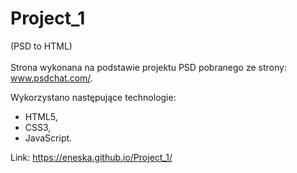 # Project_1 
(PSD to HTML)<br><br>
Strona wykonana na podstawie projektu PSD pobranego ze strony: www.psdchat.com/.

Wykorzystano następujące technologie:
<ul>
<li>HTML5, </li>
<li>CSS3, </li>
<li>JavaScript. </li>
</ul>

Link: https://eneska.github.io/Project_1/
